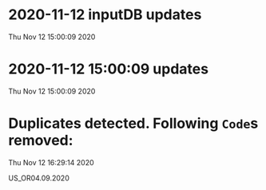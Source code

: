 
# 2020-11-12 inputDB updates 
 Thu Nov 12 15:00:09 2020 


# 2020-11-12 15:00:09 updates 
 Thu Nov 12 15:00:09 2020 


# Duplicates detected. Following `Code`s removed: 
 Thu Nov 12 16:29:14 2020 

US_OR04.09.2020